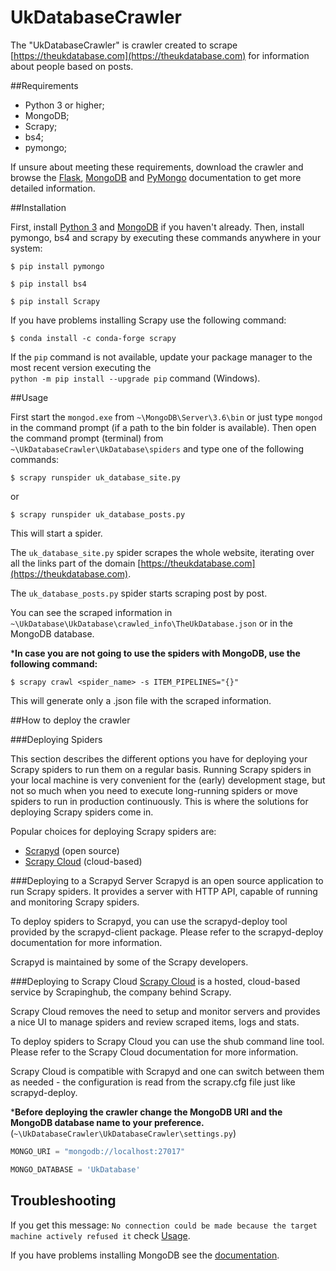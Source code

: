 UkDatabaseCrawler
=================

The "UkDatabaseCrawler" is crawler created to scrape [https://theukdatabase.com](https://theukdatabase.com) for 
information about people based on posts.

##Requirements


  * Python 3 or higher;
  * MongoDB;
  * Scrapy;
  * bs4;
  * pymongo;
  
If unsure about meeting these requirements, download the crawler and
browse the [Flask](http://flask.pocoo.org/docs/0.12), 
[MongoDB](https://docs.mongodb.com) and 
[PyMongo](https://api.mongodb.com/python/current)
documentation to get more detailed information.

##Installation


First, install [Python 3](https://www.python.org) and [MongoDB](https://www.mongodb.com)
if you haven't already. Then, install pymongo, bs4 and scrapy by executing
these commands anywhere in your system:


```terminal
$ pip install pymongo
```

```terminal
$ pip install bs4
```

```terminal
$ pip install Scrapy
```

If you have problems installing Scrapy use the following command: 

```terminal
$ conda install -c conda-forge scrapy
```

If the `pip` command is not available, update your package manager to the
most recent version executing the  
`python -m pip install --upgrade pip` command (Windows).

##Usage

First start the `mongod.exe` from `~\MongoDB\Server\3.6\bin` or just type 
`mongod` in the command prompt (if а path to the bin folder is available).
Then open the command prompt (terminal) from `~\UkDatabaseCrawler\UkDatabase\spiders` 
and type one of the following commands:

```terminal
$ scrapy runspider uk_database_site.py
```

or

```terminal
$ scrapy runspider uk_database_posts.py
```
This will start a spider.

The `uk_database_site.py` spider scrapes the whole website, iterating
over all the links part of the domain [https://theukdatabase.com](https://theukdatabase.com).

The `uk_database_posts.py` spider starts scraping post by post.

You can see the scraped information in 
`~\UkDatabase\UkDatabase\crawled_info\TheUkDatabase.json`
or in the MongoDB database.

***In case you are not going to use the spiders with MongoDB,
use the following command:**

```terminal
$ scrapy crawl <spider_name> -s ITEM_PIPELINES="{}"
```

This will generate only a .json file with the scraped information.

##How to deploy the crawler

###Deploying Spiders

This section describes the different options you have 
for deploying your Scrapy spiders to run them on a regular 
basis. Running Scrapy spiders in your local machine is very 
convenient for the (early) development stage, but not so 
much when you need to execute long-running spiders or move 
spiders to run in production continuously. This is where 
the solutions for deploying Scrapy spiders come in.

Popular choices for deploying Scrapy spiders are:

* [Scrapyd](https://doc.scrapy.org/en/latest/topics/deploy.html#deploy-scrapyd) (open source)
* [Scrapy Cloud](https://doc.scrapy.org/en/latest/topics/deploy.html#deploy-scrapy-cloud) (cloud-based)

###Deploying to a Scrapyd Server
Scrapyd is an open source application to run Scrapy 
spiders. It provides a server with HTTP API, capable of 
running and monitoring Scrapy spiders.

To deploy spiders to Scrapyd, you can use the scrapyd-deploy 
tool provided by the scrapyd-client package. Please refer to 
the scrapyd-deploy documentation for more information.

Scrapyd is maintained by some of the Scrapy developers.

###Deploying to Scrapy Cloud
[Scrapy Cloud](https://scrapinghub.com/scrapy-cloud) is a hosted, 
cloud-based service by Scrapinghub, the company behind Scrapy.

Scrapy Cloud removes the need to setup and monitor servers and 
provides a nice UI to manage spiders and review scraped items,
logs and stats.

To deploy spiders to Scrapy Cloud you can use the shub command 
line tool. Please refer to the Scrapy Cloud documentation for 
more information.

Scrapy Cloud is compatible with Scrapyd and one can switch between 
them as needed - the configuration is read from the scrapy.cfg file 
just like scrapyd-deploy.

***Before deploying the crawler change the MongoDB URI and 
the MongoDB database name to your preference.**
(`~\UkDatabaseCrawler\UkDatabaseCrawler\settings.py`)

```python
MONGO_URI = "mongodb://localhost:27017"
```
```python
MONGO_DATABASE = 'UkDatabase'
```

Troubleshooting
---------------

If you get this message:
`No connection could be made because the target machine actively refused it`
check [Usage](##Usage).

If you have problems installing MongoDB see the 
[documentation](https://docs.mongodb.com/manual/tutorial/install-mongodb-enterprise-on-windows).